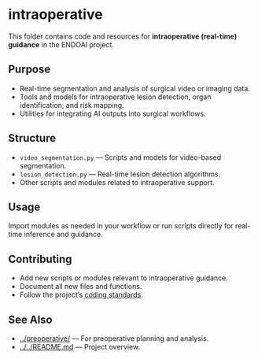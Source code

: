# intraoperative

This folder contains code and resources for **intraoperative (real-time) guidance** in the ENDOAI project.

## Purpose

- Real-time segmentation and analysis of surgical video or imaging data.
- Tools and models for intraoperative lesion detection, organ identification, and risk mapping.
- Utilities for integrating AI outputs into surgical workflows.

## Structure

- `video_segmentation.py` — Scripts and models for video-based segmentation.
- `lesion_detection.py` — Real-time lesion detection algorithms.
- Other scripts and modules related to intraoperative support.

## Usage

Import modules as needed in your workflow or run scripts directly for real-time inference and guidance.

## Contributing

- Add new scripts or modules relevant to intraoperative guidance.
- Document all new files and functions.
- Follow the project’s [coding standards](../../../COPILOT.md).

## See Also

- [../preoperative/](../preoperative/) — For preoperative planning and analysis.
- [../../README.md](../../README.md) — Project overview.
